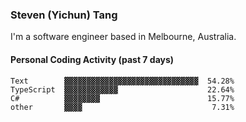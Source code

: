 ### Steven (Yichun) Tang

I'm a software engineer based in Melbourne, Australia.

#### Personal Coding Activity (past 7 days)
```
Text        ▓▓▓▓▓▓▓▓▓▓▓▓▓▓▓▓▓▓▓▓▓▓▓▓▓▓▓▓▓▓  54.28%
TypeScript  ▓▓▓▓▓▓▓▓▓▓▓▓                    22.64%
C#          ▓▓▓▓▓▓▓▓                        15.77%
other       ▓▓▓▓                             7.31%
```
